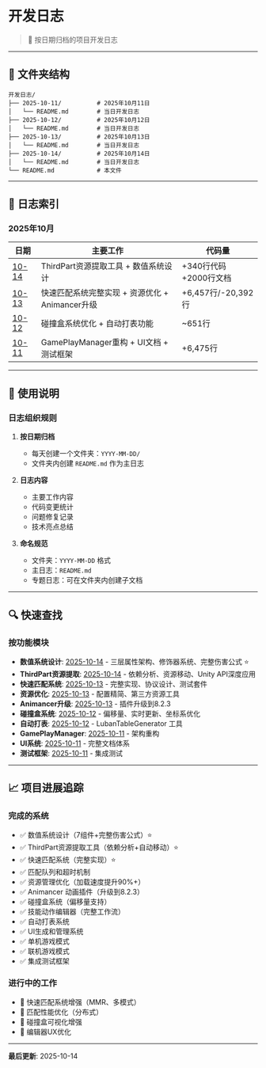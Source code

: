 # 开发日志

> 📝 按日期归档的项目开发日志

---

## 📂 文件夹结构

```
开发日志/
├── 2025-10-11/          # 2025年10月11日
│   └── README.md        # 当日开发日志
├── 2025-10-12/          # 2025年10月12日
│   └── README.md        # 当日开发日志
├── 2025-10-13/          # 2025年10月13日
│   └── README.md        # 当日开发日志
├── 2025-10-14/          # 2025年10月14日
│   └── README.md        # 当日开发日志
└── README.md            # 本文件
```

---

## 📅 日志索引

### 2025年10月

| 日期 | 主要工作 | 代码量 |
|------|---------|--------|
| [10-14](2025-10-14/README.md) | ThirdPart资源提取工具 + 数值系统设计 | +340行代码 +2000行文档 |
| [10-13](2025-10-13/README.md) | 快速匹配系统完整实现 + 资源优化 + Animancer升级 | +6,457行/-20,392行 |
| [10-12](2025-10-12/README.md) | 碰撞盒系统优化 + 自动打表功能 | ~651行 |
| [10-11](2025-10-11/README.md) | GamePlayManager重构 + UI文档 + 测试框架 | +6,475行 |

---

## 📖 使用说明

### 日志组织规则

1. **按日期归档**
   - 每天创建一个文件夹：`YYYY-MM-DD/`
   - 文件夹内创建 `README.md` 作为主日志

2. **日志内容**
   - 主要工作内容
   - 代码变更统计
   - 问题修复记录
   - 技术亮点总结

3. **命名规范**
   - 文件夹：`YYYY-MM-DD` 格式
   - 主日志：`README.md`
   - 专题日志：可在文件夹内创建子文档

---

## 🔍 快速查找

### 按功能模块

- **数值系统设计**: [2025-10-14](2025-10-14/README.md) - 三层属性架构、修饰器系统、完整伤害公式 ⭐
- **ThirdPart资源提取**: [2025-10-14](2025-10-14/README.md) - 依赖分析、资源移动、Unity API深度应用
- **快速匹配系统**: [2025-10-13](2025-10-13/README.md) - 完整实现、协议设计、测试套件
- **资源优化**: [2025-10-13](2025-10-13/README.md) - 配置精简、第三方资源工具
- **Animancer升级**: [2025-10-13](2025-10-13/README.md) - 插件升级到8.2.3
- **碰撞盒系统**: [2025-10-12](2025-10-12/README.md) - 偏移量、实时更新、坐标系优化
- **自动打表**: [2025-10-12](2025-10-12/README.md) - LubanTableGenerator 工具
- **GamePlayManager**: [2025-10-11](2025-10-11/README.md) - 架构重构
- **UI系统**: [2025-10-11](2025-10-11/README.md) - 完整文档体系
- **测试框架**: [2025-10-11](2025-10-11/README.md) - 集成测试

---

## 📈 项目进展追踪

### 完成的系统

- ✅ 数值系统设计（7组件+完整伤害公式）⭐
- ✅ ThirdPart资源提取工具（依赖分析+自动移动）⭐
- ✅ 快速匹配系统（完整实现）⭐
- ✅ 匹配队列和超时机制
- ✅ 资源管理优化（加载速度提升90%+）
- ✅ Animancer 动画插件（升级到8.2.3）
- ✅ 碰撞盒系统（偏移量支持）
- ✅ 技能动作编辑器（完整工作流）
- ✅ 自动打表系统
- ✅ UI生成和管理系统
- ✅ 单机游戏模式
- ✅ 联机游戏模式
- ✅ 集成测试框架

### 进行中的工作

- 🔄 快速匹配系统增强（MMR、多模式）
- 🔄 匹配性能优化（分布式）
- 🔄 碰撞盒可视化增强
- 🔄 编辑器UX优化

---

**最后更新**: 2025-10-14

